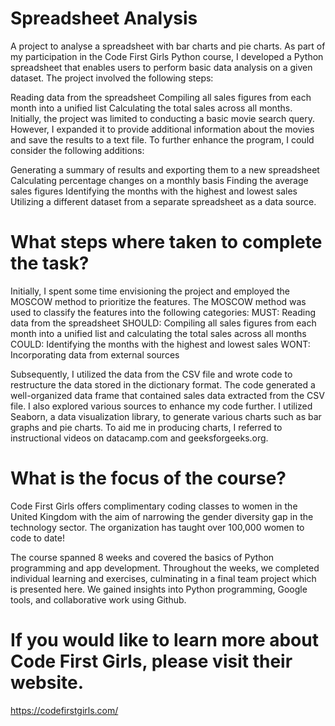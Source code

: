 # Spreadsheet Analysis
A project to analyse a spreadsheet with bar charts and pie charts.
As part of my participation in the Code First Girls Python course, I developed a Python spreadsheet that enables users to perform basic data analysis on a given dataset. The project involved the following steps:

Reading data from the spreadsheet
Compiling all sales figures from each month into a unified list
Calculating the total sales across all months. Initially, the project was limited to conducting a basic movie search query. However, I expanded it to provide additional information about the movies and save the results to a text file.
To further enhance the program, I could consider the following additions:

Generating a summary of results and exporting them to a new spreadsheet
Calculating percentage changes on a monthly basis
Finding the average sales figures
Identifying the months with the highest and lowest sales
Utilizing a different dataset from a separate spreadsheet as a data source.
# What steps where taken to complete the task?
Initially, I spent some time envisioning the project and employed the MOSCOW method to prioritize the features. The MOSCOW method was used to classify the features into the following categories:
MUST: Reading data from the spreadsheet
SHOULD: Compiling all sales figures from each month into a unified list and calculating the total sales across all months
COULD: Identifying the months with the highest and lowest sales
WONT: Incorporating data from external sources

Subsequently, I utilized the data from the CSV file and wrote code to restructure the data stored in the dictionary format. The code generated a well-organized data frame that contained sales data extracted from the CSV file. I also explored various sources to enhance my code further.
I utilized Seaborn, a data visualization library, to generate various charts such as bar graphs and pie charts.
To aid me in producing charts, I referred to instructional videos on datacamp.com and geeksforgeeks.org.
# What is the focus of the course?
Code First Girls offers complimentary coding classes to women in the United Kingdom with the aim of narrowing the gender diversity gap in the technology sector. The organization has taught over 100,000 women to code to date!

The course spanned 8 weeks and covered the basics of Python programming and app development. Throughout the weeks, we completed individual learning and exercises, culminating in a final team project which is presented here. We gained insights into Python programming, Google tools, and collaborative work using Github.

# If you would like to learn more about Code First Girls, please visit their website.
https://codefirstgirls.com/
